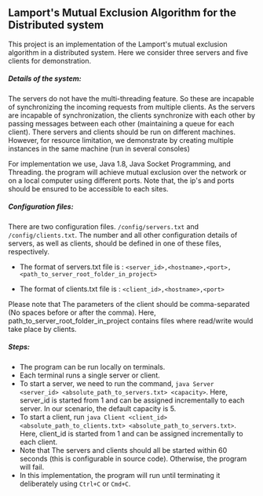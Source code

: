 ## Lamport's Mutual Exclusion Algorithm for the Distributed system

This project is an implementation of the Lamport's mutual exclusion algorithm in a distributed system. Here we consider three servers and five clients for demonstration. 

##### Details of the system:
The servers do not have the multi-threading feature. So these are incapable of synchronizing the incoming requests from multiple clients. 
As the servers are incapable of synchronization, the clients synchronize with each other by passing messages between each other (maintaining a queue for each client).
There servers and clients should be run on different machines. However, for resource limitation, we demonstrate by creating multiple instances in the same machine (run in several consoles)

For implementation we use, Java 1.8, Java Socket Programming, and Threading. the program will achieve mutual exclusion over the network or on a local computer using different ports. Note that, the ip's and ports should be ensured to be accessible to each sites.



##### Configuration files:
There are two configuration files. `/config/servers.txt` and `/config/clients.txt`. The number and all other configuration details of servers, as well as clients, should be defined in one of these files, respectively. 
- The format of servers.txt file is : 
`<server_id>,<hostname>,<port>,<path_to_server_root_folder_in_project>`

- The format of clients.txt file is : 
`<client_id>,<hostname>,<port>`

Please note that The parameters of the client should be comma-separated (No spaces before or after the comma). Here, path_to_server_root_folder_in_project contains files where read/write would take place by clients. 

##### Steps:
- The program can be run locally on terminals. 
- Each terminal runs a single server or client.
- To start a server, we need to run the command, `java Server <server_id> <absolute_path_to_servers.txt> <capacity>`. Here, server_id is started from 1 and can be assigned incrementally to each server. In our scenario, the default capacity is 5.
- To start a client, run `java Client <client_id> <absolute_path_to_clients.txt> <absolute_path_to_servers.txt>`. Here, client_id is started from 1 and can be assigned incrementally to each client.
- Note that The servers and clients should all be started within 60 seconds (this is configurable in source code). Otherwise, the program will fail.
- In this implementation, the program will run until terminating it deliberately using `Ctrl+C` or `Cmd+C`.